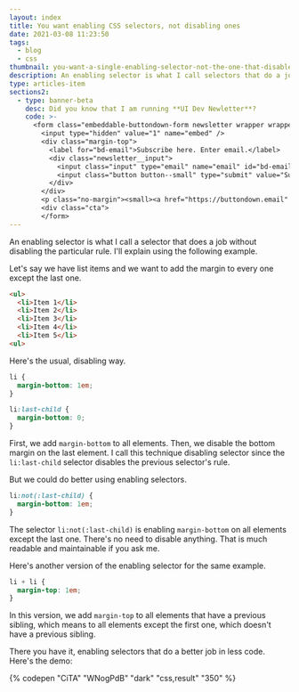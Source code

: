 ```yaml
---
layout: index
title: You want enabling CSS selectors, not disabling ones
date: 2021-03-08 11:23:50
tags:
  - blog
  - css
thumbnail: you-want-a-single-enabling-selector-not-the-one-that-disables-the-rule-of-the-previous-one_rjvsoa
description: An enabling selector is what I call selectors that do a job without disabling the particular rule.
type: articles-item
sections2:
  - type: banner-beta
    desc: Did you know that I am running **UI Dev Newletter**?
    code: >-
      <form class="embeddable-buttondown-form newsletter wrapper wrapper--beta margin-top text-left" action="https://buttondown.email/api/emails/embed-subscribe/starbist" method="post" target="popupwindow" onsubmit="window.open('https://buttondown.email/starbist', 'popupwindow')">
        <input type="hidden" value="1" name="embed" />
        <div class="margin-top">
          <label for="bd-email">Subscribe here. Enter email.</label>
          <div class="newsletter__input">
            <input class="input" type="email" name="email" id="bd-email" />
            <input class="button button--small" type="submit" value="Subscribe" />
          </div>
        </div>
        <p class="no-margin"><small><a href="https://buttondown.email" target="_blank" rel="noreferrer">Powered by Buttondown</a></small></p>
        <div class="cta">
        </form>
---
```


An enabling selector is what I call a selector that does a job without disabling the particular rule. I'll explain using the following example.

Let's say we have list items and we want to add the margin to every one except the last one.

```html
<ul>
  <li>Item 1</li>
  <li>Item 2</li>
  <li>Item 3</li>
  <li>Item 4</li>
  <li>Item 5</li>
<ul>
```

Here's the usual, disabling way.

```css
li {
  margin-bottom: 1em;
}

li:last-child {
  margin-bottom: 0;
}
```

First, we add `margin-bottom` to all elements. Then, we disable the bottom margin on the last element. I call this technique disabling selector since the `li:last-child` selector disables the previous selector's rule.

But we could do better using enabling selectors.

```css
li:not(:last-child) {
  margin-bottom: 1em;
}
```

The selector `li:not(:last-child)` is enabling `margin-bottom` on all elements except the last one. There's no need to disable anything. That is much readable and maintainable if you ask me.

Here's another version of the enabling selector for the same example.

```css
li + li {
  margin-top: 1em;
}
```

In this version, we add `margin-top` to all elements that have a previous sibling, which means to all elements except the first one, which doesn't have a previous sibling.

There you have it, enabling selectors that do a better job in less code. Here's the demo:

{% codepen "CiTA" "WNogPdB" "dark" "css,result" "350" %}
